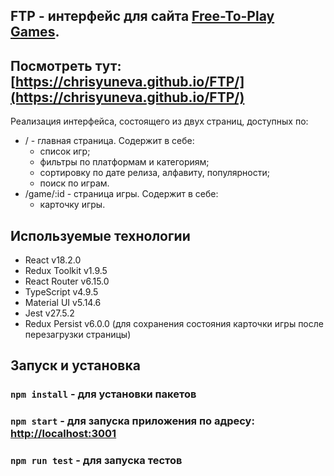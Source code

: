 ## FTP - интерфейс для сайта [Free-To-Play Games](https://www.freetogame.com/).

## Посмотреть тут: [https://chrisyuneva.github.io/FTP/](https://chrisyuneva.github.io/FTP/)

Реализация интерфейса, состоящего из двух страниц, доступных по:

- / - главная страница. Содержит в себе:
    - список игр; 
    - фильтры по платформам и категориям;
    - сортировку по дате релиза, алфавиту, популярности;
    - поиск по играм.
- /game/:id - страница игры. Содержит в себе: 
  - карточку игры.

## Используемые технологии

- React v18.2.0
- Redux Toolkit v1.9.5
- React Router v6.15.0
- TypeScript v4.9.5
- Material UI v5.14.6
- Jest v27.5.2
- Redux Persist v6.0.0 (для сохранения состояния карточки игры после перезагрузки страницы)

## Запуск и установка

### `npm install` - для установки пакетов

### `npm start` - для запуска приложения по адресу: [http://localhost:3001](http://localhost:3001)

### `npm run test` - для запуска тестов
